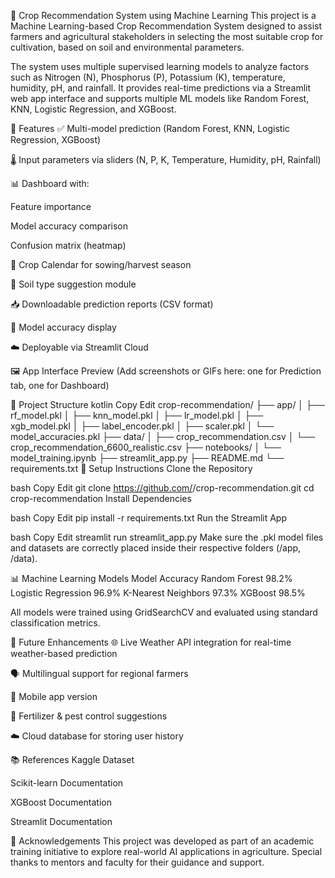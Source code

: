 🌱 Crop Recommendation System using Machine Learning
This project is a Machine Learning-based Crop Recommendation System designed to assist farmers and agricultural stakeholders in selecting the most suitable crop for cultivation, based on soil and environmental parameters.

The system uses multiple supervised learning models to analyze factors such as Nitrogen (N), Phosphorus (P), Potassium (K), temperature, humidity, pH, and rainfall. It provides real-time predictions via a Streamlit web app interface and supports multiple ML models like Random Forest, KNN, Logistic Regression, and XGBoost.

🚀 Features
✅ Multi-model prediction (Random Forest, KNN, Logistic Regression, XGBoost)

🌡️ Input parameters via sliders (N, P, K, Temperature, Humidity, pH, Rainfall)

📊 Dashboard with:

Feature importance

Model accuracy comparison

Confusion matrix (heatmap)

🌾 Crop Calendar for sowing/harvest season

🧪 Soil type suggestion module

📥 Downloadable prediction reports (CSV format)

🧠 Model accuracy display

☁️ Deployable via Streamlit Cloud

🖼️ App Interface Preview
(Add screenshots or GIFs here: one for Prediction tab, one for Dashboard)

📁 Project Structure
kotlin
Copy
Edit
crop-recommendation/
├── app/
│   ├── rf_model.pkl
│   ├── knn_model.pkl
│   ├── lr_model.pkl
│   ├── xgb_model.pkl
│   ├── label_encoder.pkl
│   ├── scaler.pkl
│   └── model_accuracies.pkl
├── data/
│   ├── crop_recommendation.csv
│   └── crop_recommendation_6600_realistic.csv
├── notebooks/
│   └── model_training.ipynb
├── streamlit_app.py
├── README.md
└── requirements.txt
🔧 Setup Instructions
Clone the Repository

bash
Copy
Edit
git clone https://github.com/<your-username>/crop-recommendation.git
cd crop-recommendation
Install Dependencies

bash
Copy
Edit
pip install -r requirements.txt
Run the Streamlit App

bash
Copy
Edit
streamlit run streamlit_app.py
Make sure the .pkl model files and datasets are correctly placed inside their respective folders (/app, /data).

📊 Machine Learning Models
Model	Accuracy
Random Forest	98.2%
Logistic Regression	96.9%
K-Nearest Neighbors	97.3%
XGBoost	98.5%

All models were trained using GridSearchCV and evaluated using standard classification metrics.

🔮 Future Enhancements
🌐 Live Weather API integration for real-time weather-based prediction

🗣️ Multilingual support for regional farmers

📱 Mobile app version

💊 Fertilizer & pest control suggestions

☁️ Cloud database for storing user history

📚 References
Kaggle Dataset

Scikit-learn Documentation

XGBoost Documentation

Streamlit Documentation

🙌 Acknowledgements
This project was developed as part of an academic training initiative to explore real-world AI applications in agriculture. Special thanks to mentors and faculty for their guidance and support.
